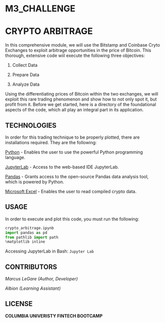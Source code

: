 # M3_CHALLENGE

# CRYPTO ARBITRAGE

In this comprehensive module, we will use the Bitstamp and Coinbase Cryto Exchanges to exploit arbitrage opportunities in the price of Bitcoin. This thorough, extensive code wiil execute the following three objectives: 

1. Collect Data

2. Prepare Data

3. Analyze Data

Using the differentiating prices of Bitcoin within the two exchanges, we will exploit this rare trading phenomenon and show how to not only spot it, but profit from it. Before we get started, here is a directory of the foundational aspects of the code, which all play an integral part in its application.


## TECHNOLOGIES

In order for this trading technique to be properly plotted, there are installations required. They are the following:

[Python](https://www.python.org/downloads/) - Enables the user to use the powerful Python programming language.

[JupyterLab](https://jupyter.org/) - Access to the web-based IDE JupyterLab.  

[Pandas](https://pandas.pydata.org/) - Grants access to the open-source Pandas data analysis tool, which is powered by Python.

[Microsoft Excel](https://www.microsoft.com/en-us/microsoft-365/excel) - Enables the user to read compiled crypto data.


## USAGE

In order to execute and plot this code, you must run the following:

```python
crypto_arbitrage.ipynb
import pandas as pd
from pathlib import path
%matplotlib inline
```
Accessing JupyterLab in Bash: `Jupyter Lab`


## CONTRIBUTORS

*Marcus LeGare (Author, Developer)*

*Albion (Learning Assistant)*


## LICENSE

**COLUMBIA UNIVERISTY FINTECH BOOTCAMP**
